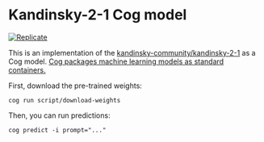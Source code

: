 # Kandinsky-2-1 Cog model

[![Replicate](https://replicate.com/cjwbw/kandinsky-2-1/badge)](https://replicate.com/cjwbw/kandinsky-2-1) 

This is an implementation of the [kandinsky-community/kandinsky-2-1](https://huggingface.co/kandinsky-community/kandinsky-2-1) as a Cog model. [Cog packages machine learning models as standard containers.](https://github.com/replicate/cog)

First, download the pre-trained weights:

    cog run script/download-weights 

Then, you can run predictions:

    cog predict -i prompt="..."
